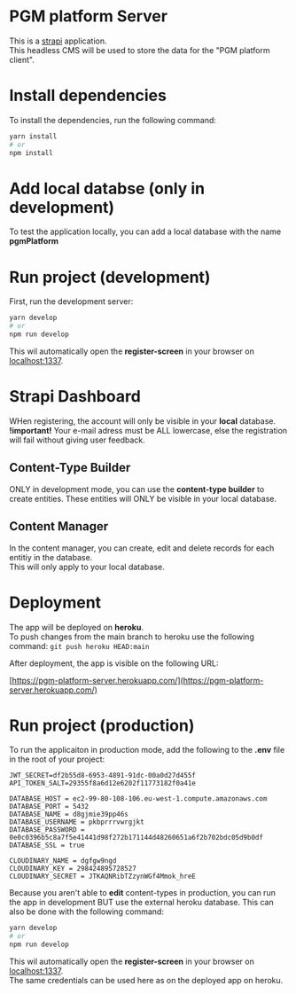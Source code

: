 # PGM platform Server
This is a [strapi](https://strapi.io) application.  
This headless CMS will be used to store the data for the "PGM platform client".

# Install dependencies
To install the dependencies, run the following command:  

```bash
yarn install
# or
npm install
```

# Add local databse (only in development)
To test the application locally, you can add a local database with the name **pgmPlatform**

# Run project (development)
First, run the development server:

```bash
yarn develop
# or
npm run develop
```

This wil automatically open the **register-screen** in your browser on [localhost:1337](http://localhost:1337).

# Strapi Dashboard
WHen registering, the account will only be visible in your **local** database.  
**!important!** Your e-mail adress must be ALL lowercase, else the registration will fail without giving user feedback.

## Content-Type Builder 
ONLY in development mode, you can use the **content-type builder** to create entities. These entities will ONLY be visible in your local database.

## Content Manager
In the content manager, you can create, edit and delete records for each entitiy in the database.  
This will only apply to your local database.

# Deployment
The app will be deployed on **heroku**.  
To push changes from the main branch to heroku use the following command:
`git push heroku HEAD:main`

After deployment, the app is visible on the following URL:

[https://pgm-platform-server.herokuapp.com/](https://pgm-platform-server.herokuapp.com/)


# Run project (production)
To run the applicaiton in production mode, add the following to the **.env** file in the root of your project:
```
JWT_SECRET=df2b55d8-6953-4891-91dc-00a0d27d455f
API_TOKEN_SALT=29355f8a6d12e6202f11773182f0a41e

DATABASE_HOST = ec2-99-80-108-106.eu-west-1.compute.amazonaws.com
DATABASE_PORT = 5432
DATABASE_NAME = d8gjmie39pp46s
DATABASE_USERNAME = pkbprrrvwrgjkt
DATABASE_PASSWORD = 0e0c0396b5c8a7f5e41441d98f272b171144d48260651a6f2b702bdc05d9b0df
DATABASE_SSL = true

CLOUDINARY_NAME = dgfgw9ngd
CLOUDINARY_KEY = 298424895728527
CLOUDINARY_SECRET = JTKAQNRibTZzynWGf4Mmok_hreE
```

Because you aren't able to **edit** content-types in production, you can run the app in development BUT use the external heroku database. This can also be done with the following command:

```bash
yarn develop
# or
npm run develop
```

This wil automatically open the **register-screen** in your browser on [localhost:1337](http://localhost:1337).  
The same credentials can be used here as on the deployed app on heroku.

